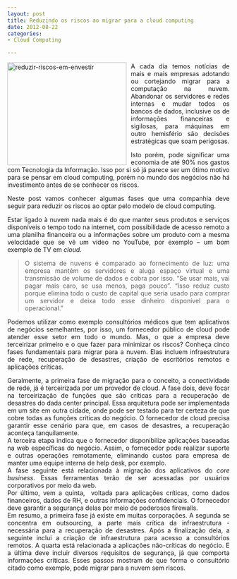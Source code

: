 ```yaml
---
layout: post
title: Reduzindo os riscos ao migrar para a cloud computing
date: 2012-08-22 
categories:
- Cloud Computing

---
```

<p><a href="http://blob.vitormeriat.com.br/images/2012/08/reduzir-riscos-em-envestir.jpg"><img style="background-image:none;float:left;padding-top:0;padding-left:0;margin:0 10px 0 0;display:inline;padding-right:0;border-width:0;" title="reduzir-riscos-em-envestir" src="http://blob.vitormeriat.com.br/images/reduzir-riscos-em-envestir.jpg" alt="reduzir-riscos-em-envestir" width="270" height="233" align="left"   /></a></p>
<p align="justify">A cada dia temos notícias de mais e mais empresas adotando ou cortejando migrar para a computação na nuvem. Abandonar os servidores e redes internas e mudar todos os bancos de dados, inclusive os de informações financeiras e sigilosas, para máquinas em outro hemisfério são decisões estratégicas que soam perigosas.</p>
<p align="justify">Isto porém, pode significar uma economia de até 90% nos gastos com Tecnologia da Informação. Isso por si só já parece ser um ótimo motivo para se pensar em cloud computing, porém no mundo dos negócios não há investimento antes de se conhecer os riscos.</p>
<p align="justify">Neste post vamos conhecer algumas fases que uma companhia deve seguir para reduzir os riscos ao optar pelo modelo de cloud computing.</p>
<p><!--more--></p>
<p align="justify">Estar ligado à nuvem nada mais é do que manter seus produtos e serviços disponíveis o tempo todo na internet, com possibilidade de acesso remoto a uma planilha financeira ou a informações sobre um produto com a mesma velocidade que se vê um vídeo no YouTube, por exemplo – um bom exemplo de TV em <em>cloud</em>.</p>
<blockquote>
<p align="justify">O sistema de nuvens é comparado ao fornecimento de luz: uma empresa mantém os servidores e aluga espaço virtual e uma transmissão de volume de dados e cobra por isso. “Se usar mais, vai pagar mais caro, se usa menos, paga pouco”. “Isso reduz custo porque elimina todo o custo de capital que seria usado para comprar um servidor e deixa todo esse dinheiro disponível para o operacional.”</p>
</blockquote>
<p align="justify">Podemos utilizar como exemplo consultórios médicos que tem aplicativos de negócios semelhantes, por isso, um fornecedor público de cloud pode atender esse setor em todo o mundo. Mas, o que a empresa deve terceirizar primeiro e o que fazer para minimizar os riscos? Conheça cinco fases fundamentais para migrar para a nuvem. Elas incluem infraestrutura de rede, recuperação de desastres, criação de escritórios remotos e aplicações críticas.</p>
<p align="justify">Geralmente, a primeira fase de migração para o conceito, a conectividade de rede, já é terceirizada por um provedor de cloud. A fase dois, deve focar na terceirização de funções que são críticas para a recuperação de desastres do dada center principal. Essa arquitetura pode ser implementada em um site em outra cidade, onde pode ser testado para ter certeza de que cobre todas as funções criticas do negócio. O fornecedor de cloud precisa garantir esse cenário para que, em casos de desastres, a recuperação aconteça tanquilamente.<br />
A terceira etapa indica que o fornecedor disponibilize aplicações baseadas na web específicas do negócio. Assim, o fornecedor pode realizar suporte e outras operações remotamente, eliminando custos para empresa de manter uma equipe interna de help desk, por exemplo.<br />
A fase seguinte está relacionada à migração dos aplicativos do <em>core business</em>. Essas ferramentas terão de ser acessadas por usuários corporativos por meio da web.<br />
Por último, vem a quinta,  voltada para aplicações críticas, como dados financeiros, dados de RH, e outras informações confidenciais. O fornecedor deve garantir a segurança delas por meio de poderosos firewalls.<br />
Em resumo, a primeira fase já existe em muitas corporações. A segunda se concentra em outsourcing, a parte mais crítica da infraestrutura - necessária para a recuperação de desastres. Após a finalização dela, a seguinte inclui a criação de infraestrutura para acesso a consultórios remotos. A quarta está relacionada a aplicações não-críticas do negócio. E a última deve incluir diversos requisitos de segurança, já que comporta informações críticas. Esses passos mostram de que forma o consultório citado como exemplo, pode migrar para a nuvem sem riscos.</p>
